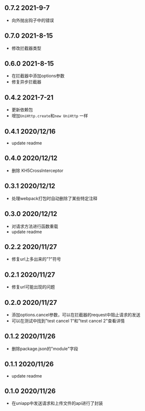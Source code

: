 ## 0.7.2 2021-9-7

- 向外抛出钩子中的错误

## 0.7.0 2021-8-15

- 修改拦截器类型


## 0.6.0 2021-8-15

- 在拦截器中添加options参数
- 修复异步拦截器

## 0.4.2 2021-7-21

- 更新依赖包
- 增加`UniHttp.create`和`new UniHttp` 一样

## 0.4.1 2020/12/16

- update readme

## 0.4.0 2020/12/12

- 删除 KH5CrossInterceptor

## 0.3.1 2020/12/12

- 处理webpack打包时自动删除了某些特定注释

## 0.3.0 2020/12/12

- 对请求方法进行函数重载
- update readme

## 0.2.2 2020/11/27

- 修复url上多出来的"?"符号

## 0.2.1 2020/11/27

- 修复url可能出现的问题

## 0.2.0 2020/11/27

- 添加options.cancel参数，可以在拦截器的request中阻止请求的发送
- 可以在测试中找到"test cancel 1"和"test cancel 2"查看详情

## 0.1.2 2020/11/26

- 删除package.json的"module"字段

## 0.1.1 2020/11/26

- update readme

## 0.1.0 2020/11/26

- 在uniapp中发送请求和上传文件的api进行了封装